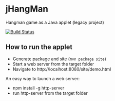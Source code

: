 # jHangMan
Hangman game as a Java applet (legacy project)

[![Build Status](https://travis-ci.org/ngeor/jHangMan.svg?branch=master)](https://travis-ci.org/ngeor/jHangMan)

## How to run the applet

- Generate package and site (`mvn package site`)
- Start a web server from the target folder
- Navigate to http://localhost:8080/site/demo.html

An easy way to launch a web server:

- npm install -g http-server
- run http-server from the target folder
